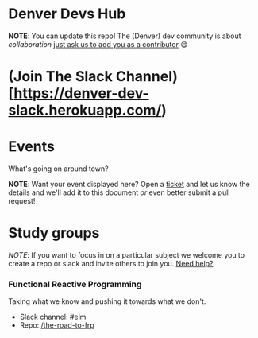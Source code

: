 # Denver Devs Hub

**NOTE**: You can update this repo! The (Denver) dev community is about
*collaboration* [just ask us to add you as a contributor][new-issue] :smile:

# (Join The Slack Channel)[https://denver-dev-slack.herokuapp.com/)

# Events

What's going on around town?

**NOTE**: Want your event displayed here? Open a [ticket][issues] and let us know
        the details and we'll add it to this document *or* even better submit a
        pull request!

# Study groups

*NOTE*: If you want to focus in on a particular subject we welcome you to 
create a repo or slack and invite others to join you. [Need help?][new-issue]

### Functional Reactive Programming

Taking what we know and pushing it towards what we don't.

 - Slack channel: #elm
 - Repo: [/the-road-to-frp](https://github.com/Denver-Devs/the-road-to-frp)

[issues]: https://github.com/Denver-Devs/hub/issues
[new-issue]: https://github.com/Denver-Devs/hub/issues/new
